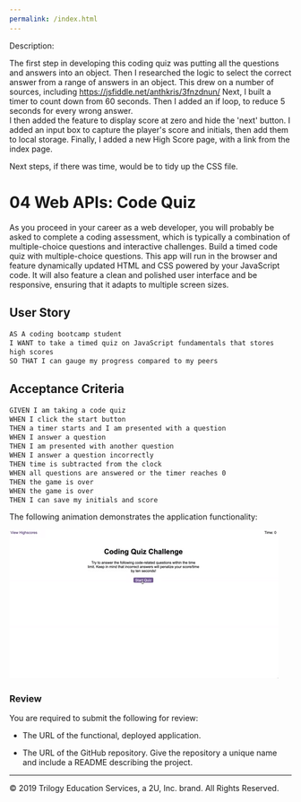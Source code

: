 ```yaml
---
permalink: /index.html
---
```


Description:

The first step in developing this coding quiz was putting all the questions and answers into an object.
Then I researched the logic to select the correct answer from a range of answers in an object.  This drew on a number of sources, including https://jsfiddle.net/anthkris/3fnzdnun/
Next, I built a timer to count down from 60 seconds.  Then I added an if loop, to reduce 5 seconds for every wrong answer.  
I then added the feature to display score at zero and hide the 'next' button.
I added an input box to capture the player's score and initials, then add them to local storage.
Finally, I added a new High Score page, with a link from the index page.

Next steps, if there was time, would be to tidy up the CSS file.


# 04 Web APIs: Code Quiz

As you proceed in your career as a web developer, you will probably be asked to complete a coding assessment, which is typically a combination of multiple-choice questions and interactive challenges. Build a timed code quiz with multiple-choice questions. This app will run in the browser and feature dynamically updated HTML and CSS powered by your JavaScript code. It will also feature a clean and polished user interface and be responsive, ensuring that it adapts to multiple screen sizes.

## User Story

```
AS A coding bootcamp student
I WANT to take a timed quiz on JavaScript fundamentals that stores high scores
SO THAT I can gauge my progress compared to my peers
```

## Acceptance Criteria

```
GIVEN I am taking a code quiz
WHEN I click the start button
THEN a timer starts and I am presented with a question
WHEN I answer a question
THEN I am presented with another question
WHEN I answer a question incorrectly
THEN time is subtracted from the clock
WHEN all questions are answered or the timer reaches 0
THEN the game is over
WHEN the game is over
THEN I can save my initials and score
```

The following animation demonstrates the application functionality:

![code quiz](./Assets/04-web-apis-homework-demo.gif)

### Review

You are required to submit the following for review:

* The URL of the functional, deployed application.

* The URL of the GitHub repository. Give the repository a unique name and include a README describing the project.

- - -
© 2019 Trilogy Education Services, a 2U, Inc. brand. All Rights Reserved.

